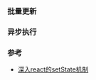 
### 批量更新  

### 异步执行  

### 参考  
- [深入react的setState机制](https://juejin.im/post/5e54eb72e51d4526cf47fa56)